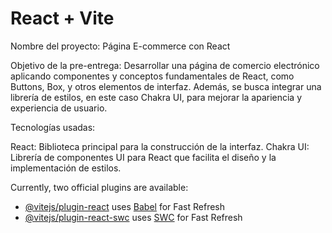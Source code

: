 # React + Vite

Nombre del proyecto: Página E-commerce con React

Objetivo de la pre-entrega: Desarrollar una página de comercio electrónico aplicando componentes y conceptos fundamentales de React, como Buttons, Box, y otros elementos de interfaz. Además, se busca integrar una librería de estilos, en este caso Chakra UI, para mejorar la apariencia y experiencia de usuario.

Tecnologías usadas:

React: Biblioteca principal para la construcción de la interfaz.
Chakra UI: Librería de componentes UI para React que facilita el diseño y la implementación de estilos.

Currently, two official plugins are available:

- [@vitejs/plugin-react](https://github.com/vitejs/vite-plugin-react/blob/main/packages/plugin-react/README.md) uses [Babel](https://babeljs.io/) for Fast Refresh
- [@vitejs/plugin-react-swc](https://github.com/vitejs/vite-plugin-react-swc) uses [SWC](https://swc.rs/) for Fast Refresh

